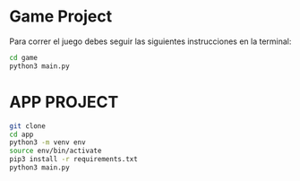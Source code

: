 # Game Project

Para correr el juego debes seguir las siguientes instrucciones en la terminal:

```sh
cd game
python3 main.py
```
# APP PROJECT

```sh
git clone
cd app 
python3 -m venv env
source env/bin/activate
pip3 install -r requirements.txt
python3 main.py
```